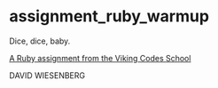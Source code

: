 assignment_ruby_warmup
======================

Dice, dice, baby.

[A Ruby assignment from the Viking Codes School](http://www.vikingcodeschool.com)

DAVID WIESENBERG
